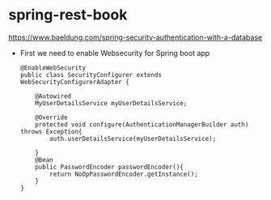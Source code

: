 # spring-rest-book

https://www.baeldung.com/spring-security-authentication-with-a-database

- First we need to enable Websecurity for Spring boot app

  ````
  @EnableWebSecurity
  public class SecurityConfigurer extends WebSecurityConfigurerAdapter {
  
      @Autowired
      MyUserDetailsService myUserDetailsService;
  
      @Override
      protected void configure(AuthenticationManagerBuilder auth) throws Exception{
          auth.userDetailsService(myUserDetailsService);
  
      }
      @Bean
      public PasswordEncoder passwordEncoder(){
          return NoOpPasswordEncoder.getInstance();
      }
  }
 
  